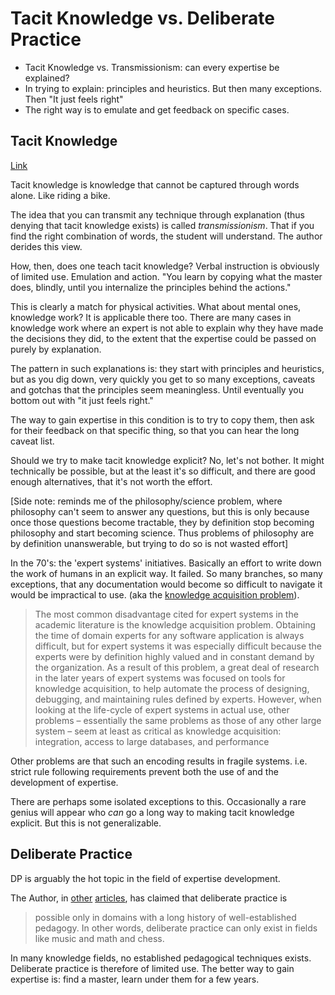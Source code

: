 # Tacit Knowledge vs. Deliberate Practice

* Tacit Knowledge vs. Transmissionism: can every expertise be explained?
* In trying to explain: principles and heuristics. But then many exceptions. Then "It just feels right"
* The right way is to emulate and get feedback on specific cases.

## Tacit Knowledge

[Link](https://commoncog.com/blog/tacit-knowledge-is-a-real-thing/)

Tacit knowledge is knowledge that cannot be captured through words alone. Like riding a bike.

The idea that you can transmit any technique through explanation (thus denying that tacit knowledge exists) is called _transmissionism_. That if you find the right combination of words, the student will understand. The author derides this view.

How, then, does one teach tacit knowledge? Verbal instruction is obviously of limited use. Emulation and action. "You learn by copying what the master does, blindly, until you internalize the principles behind the actions."

This is clearly a match for physical activities. What about mental ones, knowledge work? It is applicable there too. There are many cases in knowledge work where an expert is not able to explain why they have made the decisions they did, to the extent that the expertise could be passed on purely by explanation.

The pattern in such explanations is: they start with principles and heuristics, but as you dig down, very quickly you get to so many exceptions, caveats and gotchas that the principles seem meaningless. Until eventually you bottom out with "it just feels right."

The way to gain expertise in this condition is to try to copy them, then ask for their feedback on that specific thing, so that you can hear the long caveat list.

Should we try to make tacit knowledge explicit? No, let's not bother. It might technically be possible, but at the least it's so difficult, and there are good enough alternatives, that it's not worth the effort.

[Side note: reminds me of the philosophy/science problem, where philosophy can't seem to answer any questions, but this is only because once those questions become tractable, they by definition stop becoming philosophy and start becoming science. Thus problems of philosophy are by definition unanswerable, but trying to do so is not wasted effort]

In the 70's: the 'expert systems' initiatives. Basically an effort to write down the work of humans in an explicit way. It failed. So many branches, so many exceptions, that any documentation would become so difficult to navigate it would be impractical to use. (aka the [knowledge acquisition problem](https://en.wikipedia.org/wiki/Expert_system#Disadvantages)).

> The most common disadvantage cited for expert systems in the academic literature is the knowledge acquisition problem. Obtaining the time of domain experts for any software application is always difficult, but for expert systems it was especially difficult because the experts were by definition highly valued and in constant demand by the organization. As a result of this problem, a great deal of research in the later years of expert systems was focused on tools for knowledge acquisition, to help automate the process of designing, debugging, and maintaining rules defined by experts. However, when looking at the life-cycle of expert systems in actual use, other problems – essentially the same problems as those of any other large system – seem at least as critical as knowledge acquisition: integration, access to large databases, and performance

Other problems are that such an encoding results in fragile systems. i.e. strict rule following requirements prevent both the use of and the development of expertise.

There are perhaps some isolated exceptions to this. Occasionally a rare genius will appear who _can_ go a long way to making tacit knowledge explicit. But this is not generalizable.

## Deliberate Practice

DP is arguably the hot topic in the field of expertise development.

The Author, in [other](https://commoncog.com/blog/peak-book-summary/) [articles](https://commoncog.com/blog/the-problems-with-deliberate-practice/), has claimed that deliberate practice is

> possible only in domains with a long history of well-established pedagogy. In other words, deliberate practice can only exist in fields like music and math and chess.

In many knowledge fields, no established pedagogical techniques exists. Deliberate practice is therefore of limited use. The better way to gain expertise is: find a master, learn under them for a few years.

